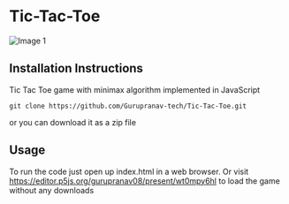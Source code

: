 # Tic-Tac-Toe
![Image 1](https://th.bing.com/th/id/OIP.2tWi68Ra5A0xBMYk3mI8kAHaHq?pid=Api&rs=1)
## Installation Instructions
Tic Tac Toe game with minimax algorithm implemented in JavaScript
```
git clone https://github.com/Gurupranav-tech/Tic-Tac-Toe.git
```
or you can download it as a zip file
## Usage
To run the code just open up index.html in a web browser.
Or visit https://editor.p5js.org/gurupranav08/present/wt0mpy6hl to load the game without any downloads
